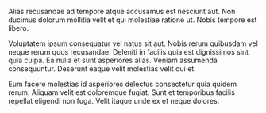 Alias recusandae ad tempore atque accusamus est nesciunt aut. Non ducimus dolorum mollitia velit et qui molestiae ratione ut. Nobis tempore est libero.
 Voluptatem ipsum consequatur vel natus sit aut. Nobis rerum quibusdam vel neque rerum quos recusandae. Deleniti in facilis quia est dignissimos sint quia culpa. Ea nulla et sunt asperiores alias. Veniam assumenda consequuntur. Deserunt eaque velit molestias velit qui et.
 Eum facere molestias id asperiores delectus consectetur quia quidem rerum. Aliquam velit est doloremque fugiat. Sunt et temporibus facilis repellat eligendi non fuga. Velit itaque unde ex et neque dolores.